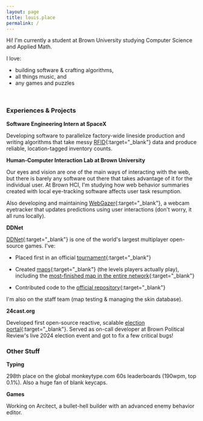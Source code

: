 ```yaml
---
layout: page
title: louis.place
permalink: /
---
```


Hi! I'm currently a student at Brown University studying Computer Science and Applied Math.

I love:

- building software & crafting algorithms,
- all things music, and
- any games and puzzles

<br />

### Experiences & Projects

**Software Engineering Intern at SpaceX**

Developing software to parallelize factory-wide lineside production and writing algorithms that take messy [RFID](https://en.wikipedia.org/wiki/Radio-frequency_identification){:target="_blank"} data and produce reliable, location-tagged inventory counts.

**Human-Computer Interaction Lab at Brown University**

Our eyes and vision are one of the main ways of interacting with the web, but there is barely any software out there that takes advantage of it for the individual user. At Brown HCI, I'm studying how web behavior summaries created with local eye-tracking software affects user task resumption.

Also developing and maintaining [WebGazer](https://github.com/brownhci/webgazer){:target="_blank"}, a webcam eyetracker that updates predictions using user interactions (don't worry, it all runs locally).

**DDNet**

[DDNet](https://ddnet.org/){:target="_blank"} is one of the world's largest multiplayer open-source games. I've:

- Placed first in an official [tournament](https://ddnet.org/tournaments/7event4/){:target="_blank"}

- Created [maps](https://ddnet.org/mappers/louis/){:target="_blank"} (the levels players actually play), including the [most-finished map in the entire network](https://ddnet.org/maps/Linear){:target="_blank"}

- Contributed code to the [official repository](https://github.com/ddnet/ddnet){:target="_blank"}

I'm also on the staff team (map testing & managing the skin database).


**24cast.org**

Developed first open-source reactive, scalable [election portal](https://github.com/BPR-Data-Team){:target="_blank"}. Served as on-call developer at Brown Political Review's live 2024 election event and got to fix a few critical bugs!



### Other Stuff

**Typing**

298th place on the global monkeytype.com 60s leaderboards (190wpm, top 0.1%). Also a huge fan of blank keycaps.

**Games**

Working on Arcitect, a bullet-hell builder with an advanced enemy behavior editor. 


